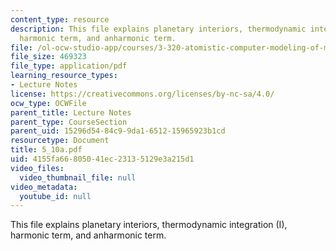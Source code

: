 ```yaml
---
content_type: resource
description: This file explains planetary interiors, thermodynamic integration (I),
  harmonic term, and anharmonic term.
file: /ol-ocw-studio-app/courses/3-320-atomistic-computer-modeling-of-materials-sma-5107-spring-2005/4155fa66805041ec23135129e3a215d1_5_10a.pdf
file_size: 469323
file_type: application/pdf
learning_resource_types:
- Lecture Notes
license: https://creativecommons.org/licenses/by-nc-sa/4.0/
ocw_type: OCWFile
parent_title: Lecture Notes
parent_type: CourseSection
parent_uid: 15296d54-84c9-9da1-6512-15965923b1cd
resourcetype: Document
title: 5_10a.pdf
uid: 4155fa66-8050-41ec-2313-5129e3a215d1
video_files:
  video_thumbnail_file: null
video_metadata:
  youtube_id: null
---
```

This file explains planetary interiors, thermodynamic integration (I), harmonic term, and anharmonic term.